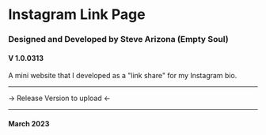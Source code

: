 # Instagram Link Page
### Designed and Developed by Steve Arizona (Empty Soul)
#### V 1.0.0313

A mini website that I developed as a "link share" for my Instagram bio.

______

-> Release Version to upload <-
_____

#### March 2023
